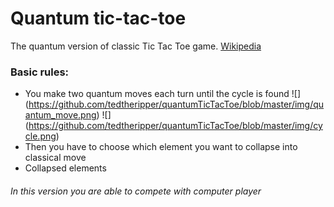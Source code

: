 # Quantum tic-tac-toe

The quantum version of classic Tic Tac Toe game. [Wikipedia](https://en.wikipedia.org/wiki/Quantum_tic-tac-toe)

### Basic rules:
* You make two quantum moves each turn until the cycle is found
![\](https://github.com/tedtheripper/quantumTicTacToe/blob/master/img/quantum_move.png)
![\](https://github.com/tedtheripper/quantumTicTacToe/blob/master/img/cycle.png)
* Then you have to choose which element you want to collapse into classical move
* Collapsed elements 

###### In this version you are able to compete with computer player